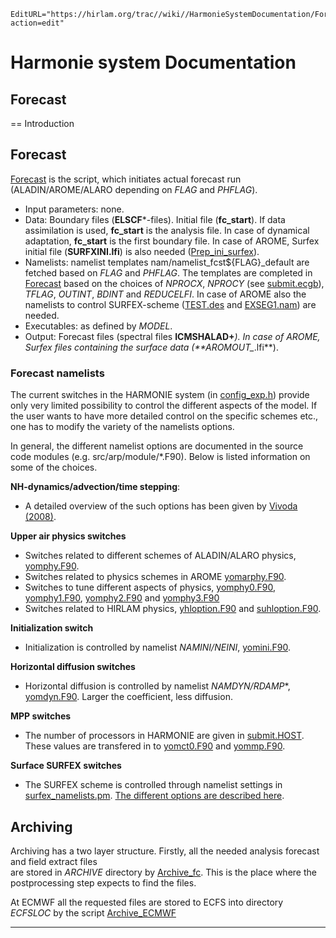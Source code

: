 ```@meta
EditURL="https://hirlam.org/trac//wiki//HarmonieSystemDocumentation/Forecast?action=edit"
```
# Harmonie system Documentation
## Forecast
== Introduction

## Forecast

[Forecast](https://hirlam.org/trac/browser/Harmonie/scr/Forecast?rev=release-43h2.beta.3) is the script, which initiates actual 
forecast run (ALADIN/AROME/ALARO depending on *FLAG* and *PHFLAG*).

 * Input parameters: none.
 * Data: Boundary files (**ELSCF***-files). Initial file (**fc_start**). If data assimilation is used, **fc_start** is the analysis file. In case of dynamical adaptation, **fc_start** is the first boundary file. In case of AROME, Surfex initial file (**SURFXINI.lfi**) is also needed ([Prep_ini_surfex](https://hirlam.org/trac/browser/Harmonie/scr/Prep_ini_surfex?rev=release-43h2.beta.3)). 
 * Namelists: namelist templates nam/namelist_fcst${FLAG}_default are fetched based on *FLAG* and *PHFLAG*. The templates are completed in [Forecast](https://hirlam.org/trac/browser/Harmonie/scr/Forecast?rev=release-43h2.beta.3) based on the choices of *NPROCX*, *NPROCY* (see [submit.ecgb](https://hirlam.org/trac/browser/Harmonie/config-sh/submit.ecgb?rev=release-43h2.beta.3)), *TFLAG*, *OUTINT*, *BDINT* and *REDUCELFI*. In case of AROME also the namelists to control SURFEX-scheme  ([TEST.des](https://hirlam.org/trac/browser/Harmonie/nam/TEST.des?rev=release-43h2.beta.3) and [EXSEG1.nam](https://hirlam.org/trac/browser/Harmonie/nam/EXSEG1.nam?rev=release-43h2.beta.3)) are needed.
 * Executables: as defined by *MODEL*.
 * Output: Forecast files (spectral files **ICMSHALAD+***). In case of AROME, Surfex files containing the surface data (**AROMOUT_*.lfi**). 

### Forecast namelists

The current switches in the HARMONIE system (in [config_exp.h](https://hirlam.org/trac/browser/Harmonie/ecf/config_exp.h?rev=release-43h2.beta.3)) provide only very limited possibility to control the different aspects of the model. If the user wants to have more detailed control on the specific schemes etc., one has to modify the variety of the namelists options.

In general, the different namelist options are documented in the source code modules (e.g. src/arp/module/*.F90). Below is listed information on some of the choices.   

__NH-dynamics/advection/time stepping__:

 * A detailed overview of the such options has been given by [Vivoda (2008)](http://www.cnrm.meteo.fr/gmapdoc/spip.php?article189). 
 
__Upper air physics switches__

 * Switches related to different schemes of ALADIN/ALARO physics, [yomphy.F90](https://hirlam.org/trac/browser/Harmonie/src/arp/module/yomphy.F90?rev=release-43h2.beta.3).
 * Switches related to physics schemes in AROME [yomarphy.F90](https://hirlam.org/trac/browser/Harmonie/src/arp/module/yomarphy.F90?rev=release-43h2.beta.3).
 * Switches to tune different aspects of physics, [yomphy0.F90](https://hirlam.org/trac/browser/Harmonie/src/arp/module/yomphy0.F90?rev=release-43h2.beta.3), [yomphy1.F90](https://hirlam.org/trac/browser/Harmonie/src/arp/module/yomphy1.F90?rev=release-43h2.beta.3), [yomphy2.F90](https://hirlam.org/trac/browser/Harmonie/src/arp/module/yomphy2.F90?rev=release-43h2.beta.3) and [yomphy3.F90](https://hirlam.org/trac/browser/Harmonie/src/arp/module/yomphy3.F90?rev=release-43h2.beta.3)
 * Switches related to HIRLAM physics, [yhloption.F90](https://hirlam.org/trac/browser/Harmonie/src/arp/module/yhloption.F90?rev=release-43h2.beta.3) and [suhloption.F90](https://hirlam.org/trac/browser/Harmonie/src/arp/setup/suhloption.F90?rev=release-43h2.beta.3).

__Initialization switch__

 * Initialization is controlled by namelist *NAMINI/NEINI*, [yomini.F90](https://hirlam.org/trac/browser/Harmonie/src/arp/module/yomini.F90?rev=release-43h2.beta.3).

__Horizontal diffusion switches__

 * Horizontal diffusion is controlled by namelist *NAMDYN/RDAMP**, [yomdyn.F90](https://hirlam.org/trac/browser/Harmonie/src/arp/module/yomdyn.F90#L55?rev=release-43h2.beta.3). Larger the coefficient, less diffusion.

__MPP switches__

 * The number of processors in HARMONIE are given in [submit.HOST](https://hirlam.org/trac/browser/Harmonie/config-sh/submit.ecgb?rev=release-43h2.beta.3). These values are transfered in to [yomct0.F90](https://hirlam.org/trac/browser/Harmonie/src/arp/module/yomct0.F90#L276?rev=release-43h2.beta.3) and [yommp.F90](https://hirlam.org/trac/browser/Harmonie/src/arp/module/yommp.F90?rev=release-43h2.beta.3).

__Surface SURFEX switches__

 * The SURFEX scheme is controlled through namelist settings in [surfex_namelists.pm](https://hirlam.org/trac/browser/Harmonie/nam/surfex_namelists.pm?rev=release-43h2.beta.3). [The different options are described here](../HarmonieSystemDocumentation/Namelists.md#surfex_namelists.pm).


## Archiving

Archiving has a two layer structure. Firstly, all the needed analysis forecast and field extract files  
are stored in *ARCHIVE* directory by [Archive_fc](https://hirlam.org/trac/browser/Harmonie/scr/Archive_fc?rev=release-43h2.beta.3). This is the 
place where the postprocessing step expects to find the files. 

At ECMWF all the requested files are stored to ECFS into directory *ECFSLOC* by the script [Archive_ECMWF](https://hirlam.org/trac/browser/Harmonie/scr/Archive_ECMWF?rev=release-43h2.beta.3)



----


